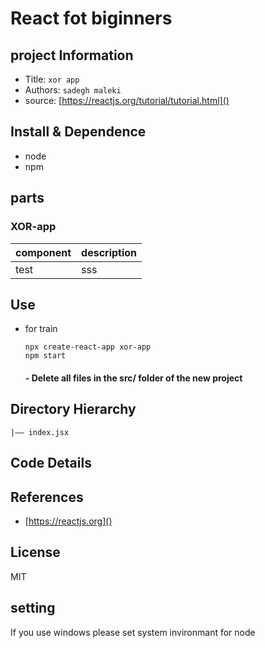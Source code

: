 React fot biginners
===
## project Information
- Title:  `xor app`
- Authors:  `sadegh maleki`
- source: [https://reactjs.org/tutorial/tutorial.html]()

## Install & Dependence
- node
- npm

## parts
### XOR-app
| component | description |
| ---     | ---   |
| test |sss |

## Use
- for train
  ```
  npx create-react-app xor-app
  npm start
  ```
  #### - Delete all files in the src/ folder of the new project


## Directory Hierarchy
```
|—— index.jsx
```
## Code Details

## References
- [https://reactjs.org]()
  
## License
MIT

## setting
If you use windows please set system invironmant for node

